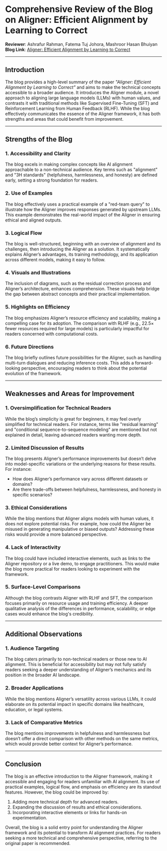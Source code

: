 # Comprehensive Review of the Blog on Aligner: Efficient Alignment by Learning to Correct  

**Reviewer**: Ashrafur Rahman, Fatema Tuj Johora, Mashroor Hasan Bhuiyan
**Blog Link**: [Aligner: Efficient Alignment by Learning to Correct](https://github.com/Tanveer2719/Machine-Learning-Blogs/tree/main/Aligner)

---

## **Introduction**  
The blog provides a high-level summary of the paper *"Aligner: Efficient Alignment by Learning to Correct"* and aims to make the technical concepts accessible to a broader audience. It introduces the Aligner module, a novel approach to aligning large language models (LLMs) with human values, and contrasts it with traditional methods like Supervised Fine-Tuning (SFT) and Reinforcement Learning from Human Feedback (RLHF). While the blog effectively communicates the essence of the Aligner framework, it has both strengths and areas that could benefit from improvement.

---

## **Strengths of the Blog**  

### **1. Accessibility and Clarity**  
The blog excels in making complex concepts like AI alignment approachable to a non-technical audience. Key terms such as "alignment" and "3H standards" (helpfulness, harmlessness, and honesty) are defined early, setting a strong foundation for readers.  

### **2. Use of Examples**  
The blog effectively uses a practical example of a "red-team query" to illustrate how the Aligner improves responses generated by upstream LLMs. This example demonstrates the real-world impact of the Aligner in ensuring ethical and aligned outputs.  

### **3. Logical Flow**  
The blog is well-structured, beginning with an overview of alignment and its challenges, then introducing the Aligner as a solution. It systematically explains Aligner’s advantages, its training methodology, and its application across different models, making it easy to follow.  

### **4. Visuals and Illustrations**  
The inclusion of diagrams, such as the residual correction process and Aligner’s architecture, enhances comprehension. These visuals help bridge the gap between abstract concepts and their practical implementation.  

### **5. Highlights on Efficiency**  
The blog emphasizes Aligner’s resource efficiency and scalability, making a compelling case for its adoption. The comparison with RLHF (e.g., 22.5× fewer resources required for large models) is particularly impactful for readers concerned with computational costs.  

### **6. Future Directions**  
The blog briefly outlines future possibilities for the Aligner, such as handling multi-turn dialogues and reducing inference costs. This adds a forward-looking perspective, encouraging readers to think about the potential evolution of the framework.  

---

## **Weaknesses and Areas for Improvement**  

### **1. Oversimplification for Technical Readers**  
While the blog’s simplicity is great for beginners, it may feel overly simplified for technical readers. For instance, terms like "residual learning" and "conditional sequence-to-sequence modeling" are mentioned but not explained in detail, leaving advanced readers wanting more depth.  

### **2. Limited Discussion of Results**  
The blog presents Aligner’s performance improvements but doesn’t delve into model-specific variations or the underlying reasons for these results. For instance:  
- How does Aligner’s performance vary across different datasets or domains?  
- Are there trade-offs between helpfulness, harmlessness, and honesty in specific scenarios?  

### **3. Ethical Considerations**  
While the blog mentions that Aligner aligns models with human values, it does not explore potential risks. For example, how could the Aligner be misused in generating manipulative or biased outputs? Addressing these risks would provide a more balanced perspective.  

### **4. Lack of Interactivity**  
The blog could have included interactive elements, such as links to the Aligner repository or a live demo, to engage practitioners. This would make the blog more practical for readers looking to experiment with the framework.  

### **5. Surface-Level Comparisons**  
Although the blog contrasts Aligner with RLHF and SFT, the comparison focuses primarily on resource usage and training efficiency. A deeper qualitative analysis of the differences in performance, scalability, or edge cases would enhance the blog's credibility.  

---

## **Additional Observations**  

### **1. Audience Targeting**  
The blog caters primarily to non-technical readers or those new to AI alignment. This is beneficial for accessibility but may not fully satisfy readers seeking a deeper understanding of Aligner’s mechanics and its position in the broader AI landscape.  

### **2. Broader Applications**  
While the blog mentions Aligner’s versatility across various LLMs, it could elaborate on its potential impact in specific domains like healthcare, education, or legal systems.  

### **3. Lack of Comparative Metrics**  
The blog mentions improvements in helpfulness and harmlessness but doesn’t offer a direct comparison with other methods on the same metrics, which would provide better context for Aligner’s performance.  

---

## **Conclusion**  

The blog is an effective introduction to the Aligner framework, making it accessible and engaging for readers unfamiliar with AI alignment. Its use of practical examples, logical flow, and emphasis on efficiency are its standout features. However, the blog could be improved by:  
1. Adding more technical depth for advanced readers.  
2. Expanding the discussion of results and ethical considerations.  
3. Incorporating interactive elements or links for hands-on experimentation.  

Overall, the blog is a solid entry point for understanding the Aligner framework and its potential to transform AI alignment practices. For readers seeking a more technical and comprehensive perspective, referring to the original paper is recommended.